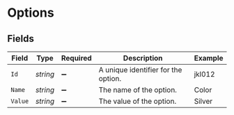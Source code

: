 # Options


## Fields

| Field                               | Type                                | Required                            | Description                         | Example                             |
| ----------------------------------- | ----------------------------------- | ----------------------------------- | ----------------------------------- | ----------------------------------- |
| `Id`                                | *string*                            | :heavy_minus_sign:                  | A unique identifier for the option. | jkl012                              |
| `Name`                              | *string*                            | :heavy_minus_sign:                  | The name of the option.             | Color                               |
| `Value`                             | *string*                            | :heavy_minus_sign:                  | The value of the option.            | Silver                              |